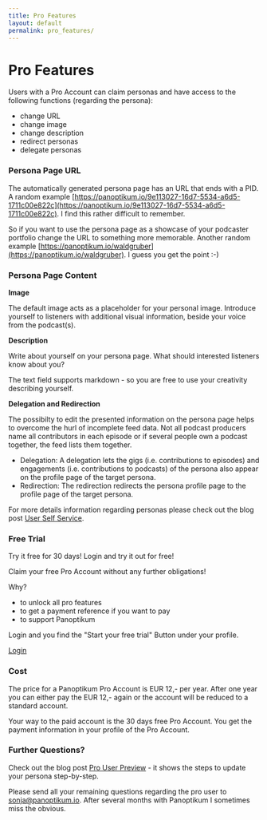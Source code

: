 ```yaml
---
title: Pro Features
layout: default
permalink: pro_features/
---
```


# Pro Features

Users with a Pro Account can claim personas and have access to the following functions (regarding the persona):

* change URL
* change image
* change description
* redirect personas
* delegate personas

### Persona Page URL

The automatically generated persona page has an URL that ends with a PID. A random example [https://panoptikum.io/9e113027-16d7-5534-a6d5-1711c00e822c](https://panoptikum.io/9e113027-16d7-5534-a6d5-1711c00e822c). I find this rather difficult to remember.

So if you want to use the persona page as a showcase of your podcaster portfolio change the URL to something more memorable. Another random example [https://panoptikum.io/waldgruber](https://panoptikum.io/waldgruber). I guess you get the point :-)

### Persona Page Content

**Image**

The default image acts as a placeholder for your personal image. Introduce yourself to listeners with additional visual information, beside your voice from the podcast(s).

**Description**

Write about yourself on your persona page. What should interested listeners know about you?

The text field supports markdown - so you are free to use your creativity describing yourself.

**Delegation and Redirection**

The possibilty to edit the presented information on the persona page helps to overcome the hurl of incomplete feed data. Not all podcast producers name all contributors in each episode or if several people own a podcast together, the feed lists them together.

* Delegation: A delegation lets the gigs (i.e. contributions to episodes) and engagements (i.e. contributions to podcasts) of the persona also appear on the profile page of the target persona.
* Redirection: The redirection redirects the persona profile page to the profile page of the target persona.

For more details information regarding personas please check out the blog post [User Self Service](https://blog.panoptikum.io/2017/01/29/user-self-service.html#04b2080f).


### Free Trial

Try it free for 30 days! Login and try it out for free!

Claim your free Pro Account without any further obligations!

Why?
* to unlock all pro features
* to get a payment reference if you want to pay
* to support Panoptikum

Login and you find the "Start your free trial" Button under your profile.

[Login](https://panoptikum.io/sessions/new)


### Cost

The price for a Panoptikum Pro Account is EUR 12,- per year. After one year you can either pay the EUR 12,- again or the account will be reduced to a standard account.

Your way to the paid account is the 30 days free Pro Account. You get the payment information in your profile of the Pro Account.


### Further Questions?

Check out the blog post [Pro User Preview](https://blog.panoptikum.io/2017/07/01/pro_user_preview.html#d0c08e0a) - it shows the steps to update your persona step-by-step.

Please send all your remaining questions regarding the pro user to <sonja@panoptikum.io>. After several months with Panoptikum I sometimes miss the obvious.
